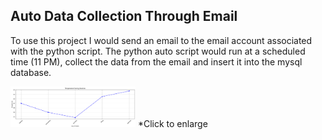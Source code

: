 ## Auto Data Collection Through Email
To use this project I would send an email to the email account associated with the python script.
The python auto script would run at a scheduled time (11 PM), collect the data from the email and insert it into the mysql database.


<img src="https://github.com/RohrbachMatthew/Vacation_Weather/blob/main/img/AvgTempGraph.png" alt="avg temp graph" width=200>
*Click to enlarge

